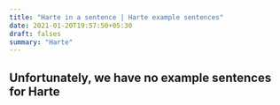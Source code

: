 ```yaml
---
title: "Harte in a sentence | Harte example sentences"
date: 2021-01-20T19:57:50+05:30
draft: falses
summary: "Harte"
---
```

## Unfortunately, we have no example sentences for Harte                 
